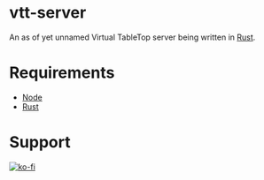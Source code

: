 # vtt-server
An as of yet unnamed Virtual TableTop server being written in [Rust](https://www.rust-lang.org/).

# Requirements
- [Node](https://nodejs.org/)
- [Rust](https://www.rust-lang.org/)

# Support
[![ko-fi](https://ko-fi.com/img/githubbutton_sm.svg)](https://ko-fi.com/U7U1HEKZ9)

